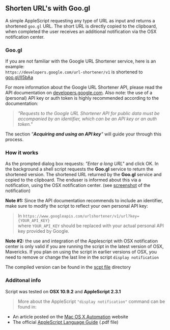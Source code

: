 ## Shorten URL's with Goo.gl

A simple AppleScript requesting any type of URL as input and returns a shortened `goo.gl` URL. The short URL is directly copied to the clipboard, when completed the user receives an additional notification via the OSX notification center. 

### Goo.gl

If you are not familiar with the Google URL Shortener service, here is an example:  
`https://developers.google.com/url-shortener/v1` is shortened to [goo.gl/ll5bAa](http://goo.gl/ll5bAa)  

For more information about the Google URL Shortener API, please read the API documentation on  [developers.google.com](https://developers.google.com/url-shortener/v1/getting_started). Also note: the use of a (personal) API key or auth token is highly recommended according to the documentation: 
> _"Requests to the Google URL Shortener API for public data must be accompanied by an identifier, which can be an API key or an auth token."_  
     
The section _"**Acquiring and using an API key**"_ will guide your through this process.
  
 
### How it works

As the prompted dialog box requests: _"Enter a long URL"_ and click OK. In the background a shell script requests the **Goo.gl** service to return the shortened version.
The shortened URL returned by the **Goo.gl** service and copied to the clipboard. The enduser is informed about this via a notification, using the OSX notification center. (see [screenshot](http://cl.ly/VBKl) of the notification)
  
**Note #1:** Since the API documentation recommends to include an identifier, make sure to modify the script to reflect your own personal API key:   
> In `https://www.googleapis.com/urlshortener/v1/url?key={YOUR_API_KEY}`   
where `YOUR_API_KEY` should be replaced with your actual personal API key provided by Google.  

**Note #2:** the use and integration of the Applescript with OSX notification center is only valid if you are running the script in the latest version of OSX, Mavericks. If you plan on using the script in earlier versions of OSX, you need to remove or change the last line in the script `display notification` 
 
The compiled version can be found in the [scpt file](https://github.com/nrollr/applescript/tree/master/shorten_URL/Goo.gl%20URL%20Shortener/scpt%20file) directory

 

### Additonal info
Script was tested on **OSX 10.9.2** and **AppleScript 2.3.1** 
 
> More about the AppleScript `"display notification"` command can be found in: 
> 
* An article posted on the [Mac OS X Automation](http://macosxautomation.com/mavericks/notifications/01.html) website
* The official [AppleScript Language Guide](https://developer.apple.com/library/mac/documentation/applescript/conceptual/applescriptlangguide/AppleScriptLanguageGuide.pdf) (.pdf file)
